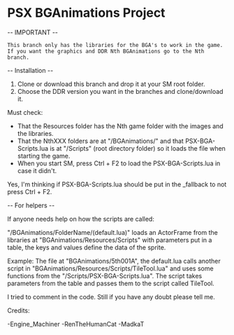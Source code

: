 # PSX BGAnimations Project



-- IMPORTANT --

	This branch only has the libraries for the BGA's to work in the game. 
	If you want the graphics and DDR Nth BGAnimations go to the Nth branch.


-- Installation --

  1. Clone or download this branch and drop it at your SM root folder.
  2. Choose the DDR version you want in the branches and clone/download it.
  
  
  
  Must check:
  
  * That the Resources folder has the Nth game folder with the images and the libraries.
  * That the NthXXX folders are at "/BGAnimations/" and that PSX-BGA-Scripts.lua is at "/Scripts" (root directory folder) so it loads 		the file when starting the game.
  * When you start SM, press Ctrl + F2 to load the PSX-BGA-Scripts.lua in case it didn't.
  
  
  
  Yes, I'm thinking if PSX-BGA-Scripts.lua should be put in the _fallback to not press Ctrl + F2.



-- For helpers --

If anyone needs help on how the scripts are called:

  "/BGAnimations/FolderName/(default.lua)" loads an ActorFrame from the libraries at "BGAnimations/Resources/Scripts" with parameters put in a table, the keys and values define the data of the sprite.

  Example: The file at "BGAnimations/5th001A", the default.lua calls another script in "BGAnimations/Resources/Scripts/TileTool.lua" and uses some functions from the "/Scripts/PSX-BGA-Scripts.lua". The script takes parameters from the table and passes them to the script called TileTool.
  
I tried to comment in the code. Still if you have any doubt please tell me.


Credits:

-Engine_Machiner
-RenTheHumanCat
-MadkaT
